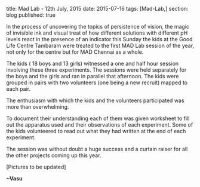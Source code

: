title: Mad Lab - 12th July, 2015 
date: 2015-07-16
tags: [Mad-Lab,]
section: blog
published: true

In the process of uncovering the topics of persistence of vision, the magic of invisible ink and visual treat of how different solutions with different pH levels react in the presence of an indicator this Sunday the kids at the Good Life Centre Tambaram were treated to the first MAD Lab session of the year, not only for the centre but for MAD Chennai as a whole.

The kids ( 18 boys and 13 girls) witnessed a one and half hour session involving these three experiments. The sessions were held separately for the boys and the girls and ran in parallel that afternoon. The kids were grouped in pairs with two volunteers (one being a new recruit) mapped to each pair.

The enthusiasm with which the kids and the volunteers participated was more than overwhelming.

To document their understanding each of them was given worksheet to fill out the apparatus used and their observations of each experiment. Some of the kids volunteered to read out what they had written at the end of each experiment. 

The session was without doubt a huge success and a curtain raiser for all the other projects coming up this year. 

[Pictures to be updated]

**~Vasu**
